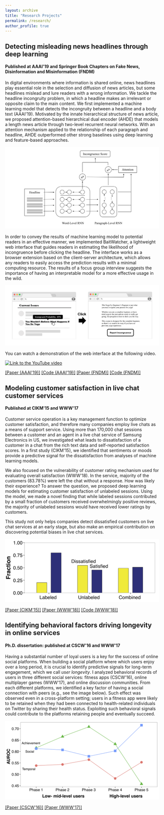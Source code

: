 ```yaml
---
layout: archive
title: "Research Projects"
permalink: /research/
author_profile: true
---
```


## Detecting misleading news headlines through deep learning 
#### Published at AAAI'19 and Springer Book Chapters on Fake News, Disinformation and Misinformation (FNDM)

In digital environments where information is shared online, news headlines play essential role in the selection and diffusion of news articles,
but some headlines mislead and lure readers with a wrong information. We tackle the headline incongruity problem, in which a headline makes an irrelevant or opposite claim to the main content.
We first implemented a machine learning model that detects the incongruity between a headline and a body text (AAAI'19).
Motivated by the innate hierarchical structure of news article, we proposed attention-based hierarchical dual encoder (AHDE) that models a length news article through two-level recurrent neural networks.
With an attention mechanism applied to the relationship of each paragraph and headline, AHDE outperformed other strong baselines using deep learning and feature-based approaches. 

![Model structure](/images/fig_ahde_model_vec.png)

In order to convey the results of machine learning model to potential readers in an effective manner, 
we implemented BaitWatcher, a lightweight web interface that guides readers in estimating the likelihood of incongruence before clicking the headline.
The interface works as a browser extension based on the client-server architecture, which allows any readers to easily access the prediction results with a minimal computing resource.
The results of a focus group interview suggests the importance of having an interpretable model for a more effective usage in the wild.

![Baitwatcher design](/images/fig_bait_all_vec.png)

You can watch a demonstration of the web interface at the following video.

[![Link to the YouTube video](https://img.youtube.com/vi/XehbK4YqsYI/0.jpg)](https://www.youtube.com/watch?v=XehbK4YqsYI)

[[Paper (AAAI'19)]](https://www.aaai.org/ojs/index.php/AAAI/article/view/3756)
[[Code (AAAI'19)]](https://github.com/david-yoon/detecting-incongruity)
[[Paper (FNDM)]](https://www.springer.com/gp/book/9783030426989)
[[Code (FNDM)]](https://github.com/bywords/BaitWatcher)

  



## Modeling customer satisfaction in live chat customer services 
#### Published at CIKM'15 and WWW'17

Customer service operation is a key management function to optimize customer satisfaction, and therefore many companies employ live chats as a means of support service.
Using more than 170,000 chat sessions between a customer and an agent in a live chat service of Samsung Electronics in US, we investigated what leads to dissatisfaction of a customer in a chat from the rich text data and self-reported satisfaction scores.
In a first study (CIKM'15), we identified that sentiments or moods provide a predictive signal for the dissatisfaction from analyses of machine learning models. 

We also focused on the vulnerability of customer rating mechanism used for evaluating overall satisfaction (WWW'18). In the service, majority of the customers (83.78%) were left the chat without a response. How was likely their experience?
To answer the question, we proposed deep learning models for estimating customer satisfaction of unlabeled sessions. 
Using the model, we made a novel finding that while labeled sessions contributed by a small fraction of customers received overwhelmingly positive reviews, the majority of unlabeled sessions would have received lower ratings by customers. 

This study not only helps companies detect dissatisfied customers on live chat services at an early stage, but also make an empirical contribution on discovering potential biases in live chat services.  

![Distribution of customer satisfaction across different types of datasets](/images/www18_dist.png)

[[Paper (CIKM'15)]](https://dl.acm.org/doi/abs/10.1145/2806416.2806621) 
[[Paper (WWW'18)]](https://dl.acm.org/doi/abs/10.1145/3184558.3186579)
[[Code (WWW'18)]](https://github.com/bywords/Positivity-Bias-Livechat)



## Identifying behavioral factors driving longevity in online services
#### Ph.D. dissertation: published at CSCW'16 and WWW'17

Having a substantial number of loyal users is a key for the success of online social platforms. When building a social platform where which users enjoy over a long period, it is crucial to identify predictive signals for long-term engagement, which we call *user longevity*. 
I analyzed behavioral records of users in three different social services: fitness apps (CSCW'16), online multiplayer games (WWW'17), and online discussion communities. 
From each different platforms, we identified a key factor of having a social connection with peers (e.g., see the image below).
Such effect was observed even in a cross-platform setting; users in a fitness app were likely to be retained when they had been connected to health-related individuals on Twitter by sharing their health status.
Exploiting such behavioral signals could contribute to the platforms retaining people and eventually succeed.

![Importance of three different factors over time](/images/www17_perf.png)

[[Paper (CSCW'16)]](https://dl.acm.org/doi/abs/10.1145/2818048.2819921)
[[Paper (WWW'17)]](https://dl.acm.org/doi/abs/10.1145/3041021.3054176)


